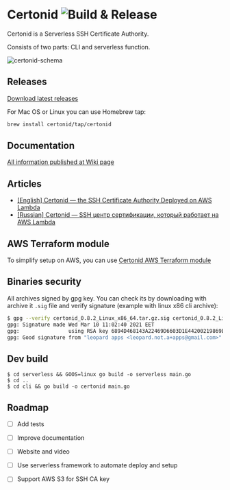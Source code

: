 # Certonid ![Build & Release](https://github.com/certonid/certonid/workflows/Build%20&%20Release/badge.svg)

Certonid is a Serverless SSH Certificate Authority.

Consists of two parts: CLI and serverless function.

![certonid-schema](https://user-images.githubusercontent.com/98444/109483362-cdfcc300-7a87-11eb-8453-fa9d2c6d930a.png)

## Releases

[Download latest releases](https://github.com/certonid/certonid/releases)

For Mac OS or Linux you can use Homebrew tap:

```bash
brew install certonid/tap/certonid
```

## Documentation

[All information published at Wiki page](https://github.com/certonid/certonid/wiki)

## Articles

 - [[English] Certonid — the SSH Certificate Authority Deployed on AWS Lambda](https://mailtrap.io/blog/certonid/)
 - [[Russian] Certonid — SSH центр сертификации, который работает на AWS Lambda](https://dou.ua/lenta/articles/certonid-ssh/)

## AWS Terraform module

To simplify setup on AWS, you can use [Certonid AWS Terraform module](https://registry.terraform.io/modules/certonid/certonid/aws/latest)

## Binaries security

All archives signed by gpg key. You can check its by downloading with archive it `.sig` file and verify signature (example with linux x86 cli archive):

```bash
$ gpg --verify certonid_0.8.2_Linux_x86_64.tar.gz.sig certonid_0.8.2_Linux_x86_64.tar.gz
gpg: Signature made Wed Mar 10 11:02:40 2021 EET
gpg:                using RSA key 6894D468143A22469D6603D1E44200219869E71E
gpg: Good signature from "leopard apps <leopard.not.a+apps@gmail.com>"
```

## Dev build

```shell
$ cd serverless && GOOS=linux go build -o serverless main.go
$ cd ..
$ cd cli && go build -o certonid main.go
```

## Roadmap

 - [ ] Add tests
 - [ ] Improve documentation
 - [ ] Website and video
 - [ ] Use serverless framework to automate deploy and setup
 - [ ] Support AWS S3 for SSH CA key

